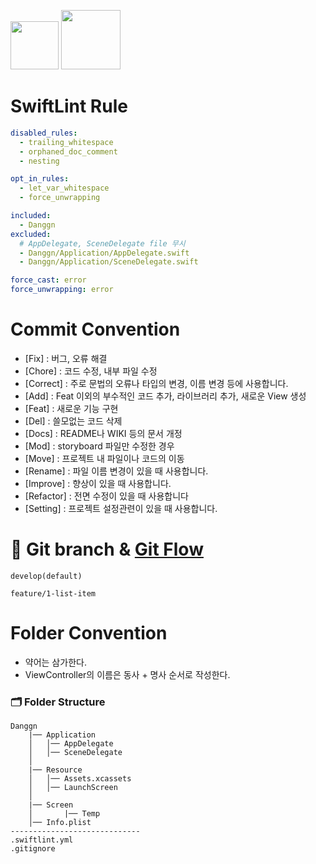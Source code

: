 <img width="77" src="https://img.shields.io/badge/iOS-15.4+-silver"> <img width="95" src="https://img.shields.io/badge/Xcode-13.3.1-blue">

# SwiftLint Rule

```yml
disabled_rules:
  - trailing_whitespace
  - orphaned_doc_comment
  - nesting

opt_in_rules:
  - let_var_whitespace
  - force_unwrapping

included:
  - Danggn
excluded:
  # AppDelegate, SceneDelegate file 무시
  - Danggn/Application/AppDelegate.swift
  - Danggn/Application/SceneDelegate.swift

force_cast: error
force_unwrapping: error
```

# Commit Convention

- [Fix] : 버그, 오류 해결
- [Chore] : 코드 수정, 내부 파일 수정
- [Correct] : 주로 문법의 오류나 타입의 변경, 이름 변경 등에 사용합니다.
- [Add] : Feat 이외의 부수적인 코드 추가, 라이브러리 추가, 새로운 View 생성
- [Feat] : 새로운 기능 구현
- [Del] : 쓸모없는 코드 삭제
- [Docs] : README나 WIKI 등의 문서 개정
- [Mod] : storyboard 파일만 수정한 경우
- [Move] : 프로젝트 내 파일이나 코드의 이동
- [Rename] : 파일 이름 변경이 있을 때 사용합니다.
- [Improve] : 향상이 있을 때 사용합니다.
- [Refactor] : 전면 수정이 있을 때 사용합니다
- [Setting] : 프로젝트 설정관련이 있을 때 사용합니다.

# 🔀 Git branch & [Git Flow](https://techblog.woowahan.com/2553/)

```
develop(default)

feature/1-list-item
```

# Folder Convention

- 약어는 삼가한다.
- ViewController의 이름은 동사 + 명사 순서로 작성한다.

### 🗂 Folder Structure

```
Danggn
    |── Application
    │   │── AppDelegate
    │   │── SceneDelegate
    │
    |── Resource
    │   │── Assets.xcassets
    │   │── LaunchScreen
    │
    |── Screen
    │       |── Temp
    │── Info.plist
-----------------------------
.swiftlint.yml
.gitignore
```
